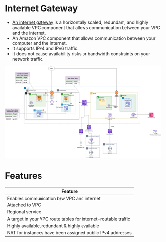 # Internet Gateway
- [An internet gateway](https://docs.aws.amazon.com/vpc/latest/userguide/VPC_Internet_Gateway.html) is a horizontally scaled, redundant, and highly available VPC component that allows communication between your VPC and the internet.
- An Amazon VPC component that allows communication between your computer and the internet.
- It supports IPv4 and IPv6 traffic.
- It does not cause availability risks or bandwidth constraints on your network traffic.

![img.png](../../assets/AWS_VPC.png)

# Features

| Feature                                                         |
|-----------------------------------------------------------------|
| Enables communication b/w VPC and internet                      |
| Attached to VPC                                                 |
| Regional service                                                |
| A target in your VPC route tables for internet-routable traffic |
| Highly available, redundant & highly available                  |
| NAT for instances have been assigned public IPv4 addresses      |
